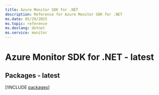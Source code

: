 ```yaml
---
title: Azure Monitor SDK for .NET
description: Reference for Azure Monitor SDK for .NET
ms.date: 05/29/2025
ms.topic: reference
ms.devlang: dotnet
ms.service: monitor
---
```

# Azure Monitor SDK for .NET - latest
## Packages - latest
[!INCLUDE [packages](monitor-index.md)]